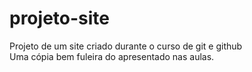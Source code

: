 # projeto-site
 Projeto de um site criado durante o curso de git e github  
 Uma cópia bem fuleira do apresentado nas aulas.
